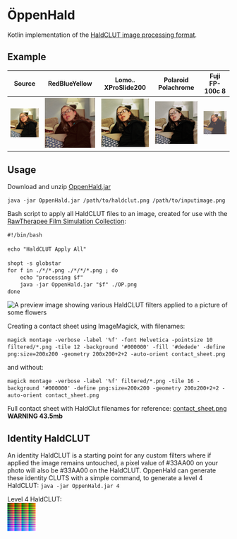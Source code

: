 # ÖppenHald

Kotlin implementation of the [HaldCLUT image processing format](https://rawpedia.rawtherapee.com/Film_Simulation).

## Example

|Source|RedBlueYellow|Lomo.. XProSlide200|Polaroid Polachrome|Fuji FP-100c 8|
|---|---|---|---|---|
|![](./reference_images/SAL_source.png)|![](./reference_images/SAL_RedBlueYellow.png)|![](./reference_images/SAL_Lomography_X_Pro_Slide_200.png)|![](./reference_images/SAL_Polaroid_Polachrome.png)|![](./reference_images/SAL_Fuji_FP-100c_8.png)|


## Usage

Download and unzip [OppenHald.jar](https://codeberg.org/attachments/741ad858-a085-44a2-a175-53b4d2862f51)

```
java -jar OppenHald.jar /path/to/haldclut.png /path/to/inputimage.png
```

Bash script to apply all HaldCLUT files to an image, created for use with the [RawTherapee Film Simulation Collection](https://rawpedia.rawtherapee.com/Film_Simulation#RawTherapee_Film_Simulation_Collection):

```
#!/bin/bash

echo "HaldCLUT Apply All"

shopt -s globstar
for f in ./*/*.png ./*/*/*.png ; do
    echo "processing $f"
    java -jar OppenHald.jar "$f" ./OP.png
done
```

![A preview image showing various HaldCLUT filters applied to a picture of some flowers](./contact_sheet_preview.png)

Creating a contact sheet using ImageMagick, with filenames:
```
magick montage -verbose -label '%f' -font Helvetica -pointsize 10 filtered/*.png -tile 12 -background '#000000' -fill '#dedede' -define png:size=200x200 -geometry 200x200+2+2 -auto-orient contact_sheet.png
```

and without:
```
magick montage -verbose -label '%f' filtered/*.png -tile 16 -background '#000000' -define png:size=200x200 -geometry 200x200+2+2 -auto-orient contact_sheet.png
```

Full contact sheet with HaldClut filenames for reference: [contact_sheet.png](contact_sheet.png)  **WARNING 43.5mb**

## Identity HaldCLUT

An identity HaldCLUT is a starting point for any custom filters where if applied the image remains untouched, a pixel value of #33AA00 on your photo will also be #33AA00 on the HaldCLUT. OppenHald can generate these identity CLUTS with a simple command, to generate a level 4 HaldCLUT: `java -jar OppenHald.jar 4`

Level 4 HaldCLUT:   
![Level 4 HaldCLUT Generated](./reference_images/generated_level4_identity.png)